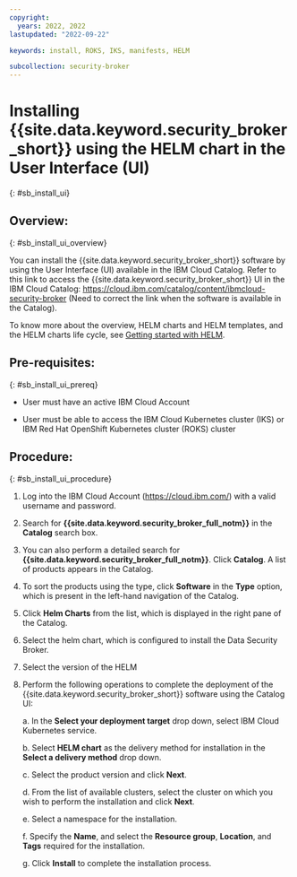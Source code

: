 ```yaml
---
copyright:
  years: 2022, 2022
lastupdated: "2022-09-22"

keywords: install, ROKS, IKS, manifests, HELM

subcollection: security-broker
---
```


# Installing {{site.data.keyword.security_broker_short}} using the HELM chart in the User Interface (UI)
{: #sb_install_ui}

## Overview:
{: #sb_install_ui_overview}

You can install the {{site.data.keyword.security_broker_short}} software by using the User
Interface (UI) available in the IBM Cloud Catalog. Refer to this link to
access the {{site.data.keyword.security_broker_short}} UI in the IBM Cloud Catalog:
<https://cloud.ibm.com/catalog/content/ibmcloud-security-broker> (Need
to correct the link when the software is available in the Catalog).

To know more about the overview, HELM charts and HELM templates, and the
HELM charts life cycle, see [Getting started with
HELM](https://helm.sh/docs/).

## Pre-requisites:
{: #sb_install_ui_prereq}

-   User must have an active IBM Cloud Account

-   User must be able to access the IBM Cloud Kubernetes cluster (IKS)
    or IBM Red Hat OpenShift Kubernetes cluster (ROKS) cluster

## Procedure:
{: #sb_install_ui_procedure}

1.  Log into the IBM Cloud Account (<https://cloud.ibm.com/>) with a
    valid username and password.

2.  Search for **{{site.data.keyword.security_broker_full_notm}}** in the **Catalog**
    search box.

3.  You can also perform a detailed search for **{{site.data.keyword.security_broker_full_notm}}**. Click **Catalog**. A list of products       appears in the Catalog.

4.  To sort the products using the type, click **Software** in the
    **Type** option, which is present in the left-hand navigation of the
    Catalog.

5.  Click **Helm Charts** from the list, which is displayed in the right
    pane of the Catalog.

6.  Select the helm chart, which is configured to install the Data
    Security Broker.

7.  Select the version of the HELM

8.  Perform the following operations to complete the deployment of the
    {{site.data.keyword.security_broker_short}} software using the Catalog UI:

    a.  In the **Select your deployment target** drop down, select IBM
        Cloud Kubernetes service.

    b.  Select **HELM chart** as the delivery method for installation in
        the **Select a delivery method** drop down.

    c.  Select the product version and click **Next**.

    d.  From the list of available clusters, select the cluster on which
        you wish to perform the installation and click **Next**.

    e.  Select a namespace for the installation.

    f.  Specify the **Name**, and select the **Resource group**,
        **Location**, and **Tags** required for the installation.

    g.  Click **Install** to complete the installation process.

